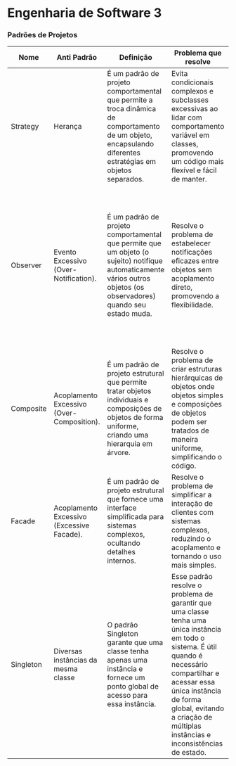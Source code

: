 <h1>Engenharia de Software 3</h1>

<h3>Padrões de Projetos</h3>
 
 
| Nome           | Anti Padrão | Definição | Problema que resolve | Exemplo de Aplicação |
| -------------- | ----------- | --------- | -------------------- | -------------------- |
| Strategy       | Herança     | É um padrão de projeto comportamental que permite a troca dinâmica de comportamento de um objeto, encapsulando diferentes estratégias em objetos separados. | Evita condicionais complexos e subclasses excessivas ao lidar com comportamento variável em classes, promovendo um código mais flexível e fácil de manter. | Usado em sistemas de processamento de pagamentos para alternar entre estratégias de pagamento, como cartão de crédito, PayPal e transferência bancária, sem condicionais complexos. |
| Observer | Evento Excessivo (Over-Notification). | É um padrão de projeto comportamental que permite que um objeto (o sujeito) notifique automaticamente vários outros objetos (os observadores) quando seu estado muda. | Resolve o problema de estabelecer notificações eficazes entre objetos sem acoplamento direto, promovendo a flexibilidade. | Um exemplo é um sistema de e-mail, onde a caixa de entrada é o sujeito e diferentes partes do aplicativo, como a lista de mensagens e a barra de notificação, são observadores. Quando um novo e-mail chega, todos os observadores são notificados automaticamente. |
| Composite |  Acoplamento Excessivo (Over-Composition). | É um padrão de projeto estrutural que permite tratar objetos individuais e composições de objetos de forma uniforme, criando uma hierarquia em árvore. | Resolve o problema de criar estruturas hierárquicas de objetos onde objetos simples e composições de objetos podem ser tratados de maneira uniforme, simplificando o código. | Um sistema gráfico que renderiza formas individuais e grupos de formas usando a mesma interface comum, permitindo tratar todos os elementos da mesma forma ao manipulá-los. |
| Facade | Acoplamento Excessivo (Excessive Facade). | É um padrão de projeto estrutural que fornece uma interface simplificada para sistemas complexos, ocultando detalhes internos. | Resolve o problema de simplificar a interação de clientes com sistemas complexos, reduzindo o acoplamento e tornando o uso mais simples. | Um exemplo é um sistema operacional, onde a GUI atua como uma fachada para subsistemas complexos, como hardware e sistema de arquivos. |
| Singleton | Diversas instâncias da mesma classe | O padrão Singleton garante que uma classe tenha apenas uma instância e fornece um ponto global de acesso para essa instância. | Esse padrão resolve o problema de garantir que uma classe tenha uma única instância em todo o sistema. É útil quando é necessário compartilhar e acessar essa única instância de forma global, evitando a criação de múltiplas instâncias e inconsistências de estado. | Um exemplo de aplicação é em um sistema de configuração, onde uma instância única da classe de configuração é compartilhada em toda a aplicação para garantir que as configurações sejam consistentes. |
